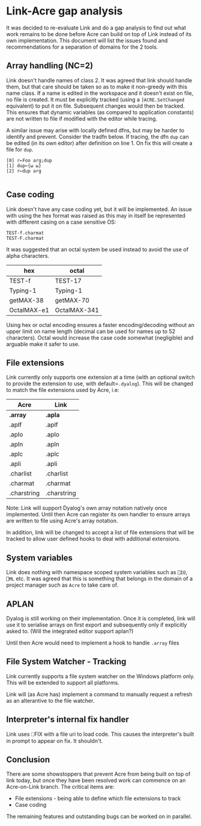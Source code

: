 # Link-Acre gap analysis

It was decided to re-evaluate Link and do a gap analysis to find out what work remains to be done before Acre can build on top of Link instead of its own implementation. This document will list the issues found and recommendations for a separation of domains for the 2 tools.

## Array handling (NC=2)

Link doesn't handle names of class 2. It was agreed that link should handle them, but that care should be taken so as to make it non-greedy with this name class. If a name is edited in the workspace and it doesn't exist on file, no file is created. It must be explicitly tracked (using a `]ACRE.SetChanged` equivalent) to put it on file. Subsequent changes would then be tracked. This ensures that dynamic variables (as compared to application constants) are not written to file if modified with the editor while tracing.

A similar issue may arise with locally defined dfns, but may be harder to identify and prevent. Consider the tradfn below. If tracing, the dfn `dup` can be edited (in its own editor) after definition on line 1. On fix this will create a file for `dup`.

```
[0] r←Foo arg;dup
[1] dup←{⍵ ⍵}
[2] r←dup arg
  
```

## Case coding

Link doesn't have any case coding yet, but it will be implemented. An issue with using the hex format was raised as this may in itself be represented with different casing on a case sensitive OS:

```
TEST-f.charmat
TEST-F.charmat
```

It was suggested that an octal system be used instead to avoid the use of alpha characters.

| hex         | octal        |
| ---         | ---          |
| TEST-f      | TEST-17      |
| Typing-1    | Typing-1     |
| getMAX-38   | getMAX-70    |
| OctalMAX-e1 | OctalMAX-341 |

Using hex or octal encoding ensures a faster encoding/decoding without an upper limit on name length (decimal can be used for names up to 52 characters). Octal would increase the case code somewhat (negligible) and arguable make it safer to use.

## File extensions

Link currently only supports one extension at a time (with an optional switch to provide the extension to use, with default=`.dyalog`). This will be changed to match the file extensions used by Acre, i.e:


| Acre        | Link        |
| ---         | ---         |
| **.array**  | **.apla**   |
| .aplf       | .aplf       |
| .aplo       | .aplo       |
| .apln       | .apln       |
| .aplc       | .aplc       |
| .apli       | .apli       |
| .charlist   | .charlist   |
| .charmat    | .charmat    |
| .charstring | .charstring |

Note: Link will support Dyalog's own array notation natively once implemented. Until then Acre can register its own handler to ensure arrays are written to file using Acre's array notation.

In addition, link will be changed to accept a list of file extensions that will be tracked to allow user defined hooks to deal with additional extensions.

## System variables

Link does nothing with namespace scoped system variables such as `⎕IO`, `⎕ML` etc. It was agreed that this is something that belongs in the domain of a project manager such as `Acre` to take care of.

## APLAN

Dyalog is still working on their implementation. Once it is completed, link will use it to serialise arrays on first export and subsequently only if explicitly asked to. (Will the integrated editor support aplan?)

Until then Acre would need to implement a hook to handle `.array` files

## File System Watcher - Tracking

Link currently supports a file system watcher on the Windows platform only. This will be extended to support all platforms.

Link will (as Acre has) implement a command to manually request a refresh as an alterantive to the file watcher.

## Interpreter's internal fix handler

Link uses ⎕FIX with a file uri to load code. This causes the interpreter's built in prompt to appear on fix. It shouldn't.

## Conclusion

There are some showstoppers that prevent Acre from being built on top of link today, but once they have been resolved work can commence on an Acre-on-Link branch. The critical items are:

* File extensions - being able to define which file extensions to track
* Case coding

The remaining features and outstanding bugs can be worked on in parallel.